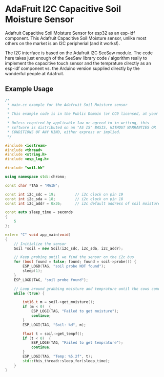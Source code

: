 # AdaFruit I2C Capacitive Soil Moisture Sensor

Adafruit Capacitive Soil Moisture Sensor for esp32 as an esp-idf component. This Adafruit Capacitive Soil Moisture sensor, unlike most others on the market is an I2C peripherial (and it works!).

The I2C interface is based on the Adafruit I2C SeeSaw module. The code here takes just enough of the SeeSaw library code / algorithm really to implement the capacitive touch sensor and the temprature directly as an esp-idf component vs. the Arduino version supplied directly by the wonderful people at Adafruit.

## Example Usage

```c++
/*
 * main.cc example for the Adafruit Soil Moisture sensor
 *
 * This example code is in the Public Domain (or CC0 licensed, at your option.)
 *
 * Unless required by applicable law or agreed to in writing, this
 * software is distributed on an "AS IS" BASIS, WITHOUT WARRANTIES OR
 * CONDITIONS OF ANY KIND, either express or implied.
 */

#include <iostream>
#include <thread>
#include <string.h>
#include <esp_log.h>

#include "soil.hh"

using namespace std::chrono;

const char *TAG = "MAIN";

const int i2c_sdc = 19;         // i2c clock on pin 19
const int i2c_sda = 18;         // i2c clock on pin 18
const int i2c_addr = 0x36;      // i2c default address of soil moisture sensor

const auto sleep_time = seconds
{
    5
};

extern "C" void app_main(void)
{
    // Initialize the sensor
    Soil *soil = new Soil(i2c_sdc, i2c_sda, i2c_addr);

    // Keep probing until we find the sensor on the i2c bus
    for (bool found = false; found; found = soil->probe()) {
        ESP_LOGD(TAG, "soil probe NOT found");
        sleep(1);
    }
    ESP_LOGD(TAG, "soil probe found");

    // Loop around grabbing moisture and temprature until the cows come home 
    while (true) {

        int16_t m = soil->get_moisture();
        if (m < 0)  {
            ESP_LOGE(TAG, "Failed to get moisture");
            continue;
        }
        ESP_LOGI(TAG, "Soil: %d", m);

        float t = soil->get_tempf();
        if (t < 0)  {
            ESP_LOGE(TAG, "Failed to get temprature");
            continue;
        }
        ESP_LOGI(TAG, "Temp: %5.2f", t);
        std::this_thread::sleep_for(sleep_time);
    }
}
```
